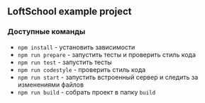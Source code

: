 ## LoftSchool example project

### Доступные команды

- `npm install` - установить зависимости
- `npm run prepare` - запустить тесты и проверить стиль кода
- `npm run test` - запустить тесты
- `npm run codestyle` - проверить стиль кода
- `npm run start` - запустить встроенный сервер и следить за изменениями файлов
- `npm run build` - собрать проект в папку `build`
